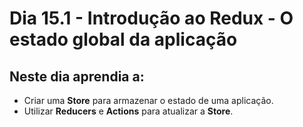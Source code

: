 # Dia 15.1 - Introdução ao Redux - O estado global da aplicação

## Neste dia aprendia a:

- Criar uma **Store** para armazenar o estado de uma aplicação.
- Utilizar **Reducers** e **Actions** para atualizar a **Store**.
